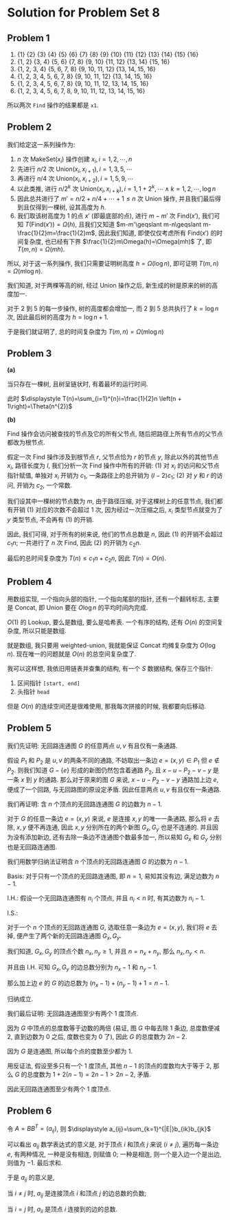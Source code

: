# Solution for Problem Set 8

## Problem 1

1. {1} {2} {3} {4} {5} {6} {7} {8} {9} {10} {11} {12} {13} {14} {15} {16}
2. {1, 2} {3, 4} {5, 6} {7, 8} {9, 10} {11, 12} {13, 14} {15, 16}
3. {1, 2, 3, 4} {5, 6, 7, 8} {9, 10, 11, 12} {13, 14, 15, 16}
4. {1, 2, 3, 4, 5, 6, 7, 8} {9, 10, 11, 12} {13, 14, 15, 16}
5. {1, 2, 3, 4, 5, 6, 7, 8} {9, 10, 11, 12, 13, 14, 15, 16}
6. {1, 2, 3, 4, 5, 6, 7, 8, 9, 10, 11, 12, 13, 14, 15, 16}

所以两次 `Find` 操作的结果都是 `x1`.


## Problem 2

<!-- 我们可以将 `Union` 操作拆分成根元素的 `Union` 和两次 `PartialFind` 操作, 然后我们就可以将根元素的 `Union` 操作往前提.

因为根元素的 `Union` 的时间复杂度为 $O(1)$, 且 `MakeSet` 操作时间复杂度也是 $O(1)$, 于是它们的总复杂度是 $O(n+m)$.

而剩下的 `PartialFind` 就相当于在由 $n$ 个节点组成的森林中, 从任一节点开始, 执行朝着父节点方向走一条路径的查找, 并且这个查找不会超过这个树的高度, 即 `PartialFind` 的时间复杂度是 $O(h)$, 而 `PartialFind` 的个数不会超过 $2m$ 个, 即总复杂度是 $O(mh)$.

则所有操作的总复杂度为 $O(n+m)+O(mh)=O(mh)$.

接下来, 只需要证明 $h=O(\log n)$ 即可.

我们令 $f(h)$ 代表一棵高度为 $h$ 的树的最少子节点数. 我们知道, 要通过 `Union` 操作合成一棵高度为 $h$ 的树, 至少也需要两棵高度为 $h-1$ 来合并, 即

$f(h)\geqslant 2f(h-1)$

我们递推这个关系式, 可得

$f(h)\geqslant 2f(h-1)\geqslant 2^{2}f(h-2)\geqslant \cdots\geqslant 2^{h-1}f(1)=2^{h-1}$

所以 $h\leqslant \log f(h)+1$, 而我们又知道 $f(h)\leqslant n$

因此 $h=O(\log n)$

所以总时间复杂度为 $O(m\log n)$ -->


我们给定这一系列操作为:

1. $n$ 次 $\mathrm{MakeSet}(x_{i})$ 操作创建 $x_{i}, i=1,2,\cdots,n$
2. 先进行 $n / 2$ 次 $\mathrm{Union}(x_{i}, x_{i+1}), i=1,3,5,\cdots$
2. 再进行 $n / 4$ 次 $\mathrm{Union}(x_{i}, x_{i+2}), i=1,5,9,\cdots$
3. 以此类推, 进行 $n / 2^{k}$ 次 $\mathrm{Union}(x_{i}, x_{i+k}), i=1,1+2^{k},\cdots \land k=1,2,\cdots,\log n$
4. 因此总共进行了 $m'=n/2+n/4+\cdots+1\leqslant n$ 次 $\mathrm{Union}$ 操作, 并且我们最后得到且仅得到一棵树, 设其高度为 $h$.
5. 我们取该树高度为 1 的点 $x'$ (即最底部的点), 进行 $m-m'$ 次 $\mathrm{Find}(x')$, 我们可知 $T(\mathrm{Find}(x'))=\Omega(h)$, 且我们又知道 $m-m'\geqslant m-n\geqslant m-\frac{1}{2}m=\frac{1}{2}m$, 因此我们知道, 即使仅仅考虑所有 $\mathrm{Find}(x')$ 的时间复杂度, 也已经有下界 $\frac{1}{2}m\Omega(h)=\Omega(mh)$ 了, 即 $T(m, n)=\Omega(mh)$.

所以, 对于这一系列操作, 我们只需要证明树高度 $h=\Omega(\log n)$, 即可证明 $T(m, n)=\Omega(m\log n)$.

我们知道, 对于两棵等高的树, 经过 $\text{Union}$ 操作之后, 新生成的树是原来的树的高度加一.

对于 2 到 5 的每一步操作, 树的高度都会增加一, 而 2 到 5 总共执行了 $k=\log n$ 次, 因此最后树的高度为 $h=\log n+1$.

于是我们就证明了, 总的时间复杂度为 $T(m,n)=\Omega(m\log n)$


## Problem 3

**(a)**

当只存在一棵树, 且树呈链状时, 有着最坏的运行时间.

此时 $\displaystyle T(n)=\sum_{i=1}^{n}i=\frac{1}{2}n \left(n + 1\right)=\Theta(n^{2})$

**(b)**

$\text{Find}$ 操作会访问被查找的节点及它的所有父节点, 随后把路径上所有节点的父节点都改为根节点.

假定一次 $\text{Find}$ 操作涉及到根节点 $r$, 父节点恰为 $r$ 的节点 $y$, 除此以外的其他节点 $x_{i}$, 路径长度为 $l$, 我们分析一次 $\text{Find}$ 操作中所有的开销: (1) 对 $x_{i}$ 的访问和父节点指针赋值, 单独对 $x_{i}$ 开销为 $c_1$, 一条路径上的总开销为 $(l-2)c_1$; (2) 对 $y$ 和 $r$ 的访问, 开销为 $c_2$, 一个常数.

我们设其中一棵树的节点数为 $m$, 由于路径压缩, 对于这棵树上的任意节点, 我们都有开销 (1) 对应的次数不会超过 1 次, 因为经过一次压缩之后, $x_{i}$ 类型节点就变为了 $y$ 类型节点, 不会再有 (1) 的开销.

因此, 我们可得, 对于所有的树来说, 他们的节点总数是 $n$, 因此 (1) 的开销不会超过 $c_1n$; 一共进行了 $n$ 次 $\text{Find}$, 因此 (2) 的开销为 $c_2n$.

最后的总时间复杂度为 $T(n)\leqslant c_1n+c_2n$, 因此 $T(n)=O(n)$.


## Problem 4

用数组实现, 一个指向头部的指针, 一个指向尾部的指针, 还有一个翻转标志, 主要是 Concat, 即 Union 要在 $O\log n$ 的平均时间内完成.

$O(1)$ 的 Lookup, 要么是数组, 要么是哈希表. 一个有序的结构, 还有 $O(n)$ 的空间复杂度, 所以只能是数组.

就是数组, 我只要用 weighted-union, 我就能保证 Concat 均摊复杂度为 $O(\log n)$. 现在唯一的问题就是 $O(n)$ 的总空间复杂度了.

我可以这样想, 我依旧用链表并查集的结构, 有一个 $S$ 数据结构, 保存三个指针:

1. 区间指针 `[start, end]`
2. 头指针 `head`

但是 $O(n)$ 的连续空间还是很难使用, 那我每次拼接的时候, 我都要向后移动.


## Problem 5

我们先证明: 无回路连通图 $G$ 的任意两点 $u, v$ 有且仅有一条通路.

假设 $P_1$ 和 $P_2$ 是 $u, v$ 的两条不同的通路, 不妨取出一条边 $e=(x,y)\in P_1$ 但 $e\notin P_2$. 则我们知道 $G-\{e\}$ 形成的新图仍然包含着通路 $P_2$, 且 $x-u-P_2-v-y$ 是一条 $x$ 到 $y$ 的通路. 那么对于原来的图 $G$ 来说, $x-u-P_2-v-y$ 通路加上边 $e$, 便成了一个回路, 与无回路图的原设定矛盾. 因此任意两点 $u, v$ 有且仅有一条通路.

我们再证明: 含 $n$ 个顶点的无回路连通图 $G$ 的边数为 $n-1$.

对于 $G$ 的任意一条边 $e=(x,y)$ 来说, $e$ 是连接 $x, y$ 的唯一一条通路, 那么将 $e$ 去除, $x,y$ 便不再连通, 因此 $x, y$ 分别所在的两个新图 $G_{x}, G_{y}$ 也是不连通的. 并且因为没有添加新边, 还有去除一条边不连通图个数最多加一, 所以易知 $G_{x}$ 和 $G_{y}$ 分别也是无回路连通图.

我们用数学归纳法证明含 $n$ 个顶点的无回路连通图 $G$ 的边数为 $n-1$.

Basis: 对于只有一个顶点的无回路连通图, 即 $n=1$, 易知其没有边, 满足边数为 $n-1$.

I.H.: 假设一个无回路连通图有 $n_{i}$ 个顶点, 并且 $n_{i}<n$ 时, 有其边数为 $n_{i}-1$.

I.S.:

对于一个 $n$ 个顶点的无回路连通图 $G$, 选取任意一条边为 $e=(x,y)$, 我们将 $e$ 去掉, 便产生了两个新的无回路连通图 $G_{x}, G_{y}$.

我们知道, $G_{x}, G_{y}$ 的顶点个数 $n_{x}, n_{y}\geqslant 1$, 并且 $n=n_{x}+n_{y}$, 那么 $n_{x}, n_{y}<n$.

并且由 I.H. 可知 $G_{x}, G_{y}$ 的边总数分别为 $n_{x}-1$ 和 $n_{y}-1$.

那么加上边 $e$ 的 $G$ 的边总数为 $(n_{x}-1)+(n_{y}-1)+1=n-1$.

归纳成立.

我们最后证明: 无回路连通图至少有两个 1 度顶点. 

因为 $G$ 中顶点的总度数等于边数的两倍 (易证, 图 $G$ 中每去除 1 条边, 总度数便减 2, 直到边数为 0 之后, 度数也变为 0 了), 因此 $G$ 的总度数为 $2n-2$.

因为 $G$ 是连通图, 所以每个点的度数至少都为 1.

用反证法, 假设至多只有一个 1 度顶点, 其他 $n-1$ 的顶点的度数均大于等于 2, 那么 $G$ 的总度数为 $1+2(n-1)=2n-1>2n-2$, 矛盾.

因此无回路连通图至少有两个 1 度顶点.


## Problem 6

令 $A=BB^{T}=(a_{ij})$, 则 $\displaystyle a_{ij}=\sum_{k=1}^{|E|}b_{ik}b_{jk}$

可以看出 $a_{ij}$ 数学表达式的意义是, 对于顶点 $i$ 和顶点 $j$ 来说 ($i\neq j$), 遍历每一条边 $e$, 有两种情况, 一种是没有相连, 则赋值 0; 一种是相连, 则一个是入边一个是出边, 则值为 $-1$. 最后求和.

于是 $a_{ij}$ 的意义是,

当 $i\neq j$ 时, $a_{ij}$ 是连接顶点 $i$ 和顶点 $j$ 的边总数的负数;

当 $i=j$ 时, $a_{ii}$ 是顶点 $i$ 连接到的边的总数.

